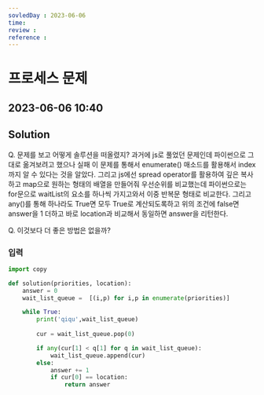 ```yaml
---
sovledDay : 2023-06-06
time: 
review : 
reference : 
---
```


# 프로세스 문제
## 2023-06-06 10:40 


## Solution
Q. 문제를 보고 어떻게 솔루션을 떠올렸지? 
과거에 js로 풀었던 문제인데 파이썬으로 그대로 옮겨보려고 했으나 실패 이 문제를 통해서 enumerate() 매소드를 활용해서 index까지 알 수 있다는 것을 알았다. 
그리고 js에선 spread operator를 활용하여 깊은 복사하고 map으로 원하는 형태의 배열을 만들어줘 우선순위를 비교했는데 파이썬으로는 for문으로 waitList의 요소를 하나씩 가지고와서 이중 반복문 형태로 비교한다. 그리고 any()를 통해 하나라도 True면 모두 True로 계산되도록하고 위의 조건에 false면 answer을 1 더하고 바로 location과 비교해서 동일하면 answer을 리턴한다. 


Q. 이것보다 더 좋은 방법은 없을까?

### 입력



```python
import copy

def solution(priorities, location):
    answer = 0
    wait_list_queue =  [(i,p) for i,p in enumerate(priorities)]

    while True: 
        print('qiqu',wait_list_queue)
        
        cur = wait_list_queue.pop(0)

        if any(cur[1] < q[1] for q in wait_list_queue):
            wait_list_queue.append(cur)
        else:
            answer += 1
            if cur[0] == location:
                return answer
```


